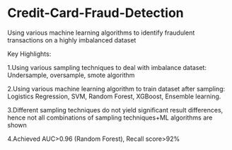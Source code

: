 # Credit-Card-Fraud-Detection
Using various machine learning algorithms to identify fraudulent transactions on a highly imbalanced dataset

Key Highlights: 

1.Using various sampling techniques to deal with imbalance dataset: Undersample, oversample, smote algorithm 

2.Using various machine learning algorithm to train dataset after sampling: Logistics Regression, SVM, Random Forest, XGBoost, Ensemble learning. 

3.Different sampling techniques do not yield significant result differences, hence not all combinations of sampling techniques+ML algorithms are shown 

4.Achieved AUC>0.96 (Random Forest), Recall score>92%

